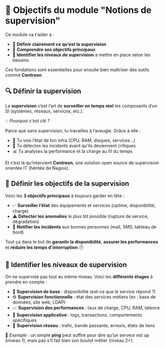 # **🎯 Objectifs du module "Notions de supervision"**

Ce module va t'aider à :

- 🧾 **Définir clairement ce qu’est la supervision**
- 🎯 **Comprendre ses objectifs principaux**
- 🧱 **Identifier les niveaux de supervision** à mettre en place selon les besoins

Ces fondations sont essentielles pour ensuite bien maîtriser des outils comme **Centreon**.



## **🔍 Définir la supervision**

La **supervision** c’est l’art de **surveiller en temps réel** les composants d’un SI (systèmes, réseaux, services, etc.).

💡 *Pourquoi c’est clé ?*

Parce que sans supervision, tu travailles à l’aveugle. Grâce à elle :

- 👀 Tu vois l’état de ton infra (CPU, RAM, disques, services…)
- 🚨 Tu détectes les incidents avant qu’ils deviennent critiques
- 📊 Tu analyses la performance et la charge au fil du temps

Et c’est là qu’intervient **Centreon**, une solution open source de supervision orientée IT (héritée de Nagios).



## **🎯 Définir les objectifs de la supervision**

Voici les **3 objectifs principaux** à toujours garder en tête :

- ✅ **Surveiller l’état** des équipements et services (uptime, disponibilité, charge)
- ⚠️ **Détecter les anomalies** le plus tôt possible (rupture de service, dégradation)
- 📢 **Notifier les incidents** aux bonnes personnes (mail, SMS, tableau de bord)

Tout ça dans le but de **garantir la disponibilité**, **assurer les performances** et **réduire les temps d'interruption** 🕒



## **🧱 Identifier les niveaux de supervision**

On ne supervise pas tout au même niveau. Voici les **différents étages** à prendre en compte :

- 🧍 **Supervision de base** : disponibilité (est-ce que le service répond ?)
- ⚙️ **Supervision fonctionnelle** : état des services métiers (ex : base de données, site web, LDAP)
- 📈 **Supervision des performances** : taux de charge, CPU, RAM, latence
- 🧮 **Supervision applicative** : logs, transactions, comportements spécifiques
- 🧩 **Supervision réseau** : trafic, bande passante, erreurs, états de liens

💬 *Exemple :* un simple **ping** peut suffire pour dire qu’un serveur est up (niveau 1), mais pas s’il fait bien son boulot métier (niveau 2+).

